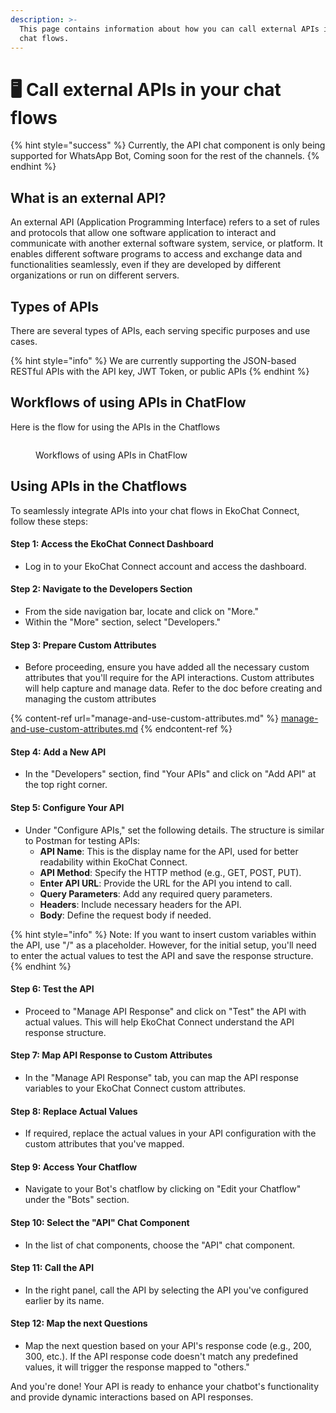 ```yaml
---
description: >-
  This page contains information about how you can call external APIs in your
  chat flows.
---
```


# 🖥️ Call external APIs in your chat flows

{% hint style="success" %}
Currently, the API chat component is only being supported for WhatsApp Bot, Coming soon for the rest of the channels.
{% endhint %}

## What is an external API?

An external API (Application Programming Interface) refers to a set of rules and protocols that allow one software application to interact and communicate with another external software system, service, or platform. It enables different software programs to access and exchange data and functionalities seamlessly, even if they are developed by different organizations or run on different servers.

## Types of APIs

There are several types of APIs, each serving specific purposes and use cases.

{% hint style="info" %}
We are currently supporting the JSON-based RESTful APIs with the API key, JWT Token, or public APIs
{% endhint %}

## Workflows of using APIs in ChatFlow

Here is the flow for using the APIs in the Chatflows

<figure><img src="https://github.com/airayzing/helpdocs/blob/develop/.gitbook/assets/image%20(46).png" alt=""><figcaption><p>Workflows of using APIs in ChatFlow</p></figcaption></figure>

## Using APIs in the Chatflows

To seamlessly integrate APIs into your chat flows in EkoChat Connect, follow these steps:

#### **Step 1: Access the** EkoChat Connect **Dashboard**

* Log in to your EkoChat Connect account and access the dashboard.

#### **Step 2: Navigate to the Developers Section**

* From the side navigation bar, locate and click on "More."
* Within the "More" section, select "Developers."

#### **Step 3: Prepare Custom Attributes**

* Before proceeding, ensure you have added all the necessary custom attributes that you'll require for the API interactions. Custom attributes will help capture and manage data. Refer to the doc before creating and managing the custom attributes

{% content-ref url="manage-and-use-custom-attributes.md" %}
[manage-and-use-custom-attributes.md](manage-and-use-custom-attributes.md)
{% endcontent-ref %}

#### **Step 4: Add a New API**

* In the "Developers" section, find "Your APIs" and click on "Add API" at the top right corner.

#### **Step 5: Configure Your API**

* Under "Configure APIs," set the following details. The structure is similar to Postman for testing APIs:
  * **API Name**: This is the display name for the API, used for better readability within EkoChat Connect.
  * **API Method**: Specify the HTTP method (e.g., GET, POST, PUT).
  * **Enter API URL**: Provide the URL for the API you intend to call.
  * **Query Parameters**: Add any required query parameters.
  * **Headers**: Include necessary headers for the API.
  * **Body**: Define the request body if needed.

{% hint style="info" %}
Note: If you want to insert custom variables within the API, use "/" as a placeholder. However, for the initial setup, you'll need to enter the actual values to test the API and save the response structure.
{% endhint %}

#### **Step 6: Test the API**

* Proceed to "Manage API Response" and click on "Test" the API with actual values. This will help EkoChat Connect understand the API response structure.

#### **Step 7: Map API Response to Custom Attributes**

* In the "Manage API Response" tab, you can map the API response variables to your EkoChat Connect custom attributes.

#### **Step 8: Replace Actual Values**

* If required, replace the actual values in your API configuration with the custom attributes that you've mapped.

#### **Step 9: Access Your Chatflow**

* Navigate to your Bot's chatflow by clicking on "Edit your Chatflow" under the "Bots" section.

#### **Step 10: Select the "API" Chat Component**

* In the list of chat components, choose the "API" chat component.

#### **Step 11: Call the API**

* In the right panel, call the API by selecting the API you've configured earlier by its name.

#### **Step 12: Map the next Questions**

* Map the next question based on your API's response code (e.g., 200, 300, etc.). If the API response code doesn't match any predefined values, it will trigger the response mapped to "others."

And you're done! Your API is ready to enhance your chatbot's functionality and provide dynamic interactions based on API responses.
